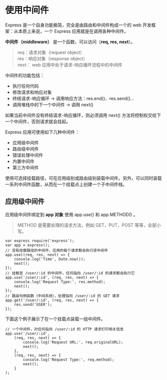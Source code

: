# 使用中间件
Express 是一个自身功能极简，完全是由路由和中间件构成一个的 web 开发框架：从本质上来说，一个 Express 应用就是在调用各种中间件。

**中间件（middleware）** 是一个函数，可以访问（**req, res, next**）。
> req：请求对象（request object）  
  res：响应对象（response object）  
  next： web 应用中处于请求-响应循环流程中的中间件

中间件的功能包括：
- 执行任何代码
- 修改请求和响应对象
- 终结请求-响应循环 -> 调用响应方法：res.end()、res.send()...
- 调用堆栈中的下一个中间件 -> 调用 next()

如果当前中间件没有终结请求-响应循环，则必须调用 next() 方法将控制权交给下一个中间件，否则请求就会挂起。

Express 应用可使用如下几种中间件：
- 应用级中间件
- 路由级中间件
- 错误处理中间件
- 内置中间件
- 第三方中间件

使用可选择挂载路径，可在应用级别或路由级别装载中间件。另外，可以同时装载一系列中间件函数，从而在一个挂载点上创建一个子中间件栈。
## 应用级中间件
应用级中间件绑定到 **app 对象** 使用 app.use() 和 app.METHOD() 。

> METHOD 是需要处理的请求方法，例如 GET，PUT，POST 等等，全部小写。

    var express require('express');
    var app = express();
    // 没有挂载路径的中间件，应用的每个请求都会执行该中间件
    app.use((req, res, next) => {
        console.log('Time', Date.now());
        next();
    });
    // 挂载至 /user/:id 的中间件，任何指向 /user/:id 的请求都会执行它
    app.use('/user/:id', (req, res, next) => {
        console.log('Request Type:', res.method);
        next();
    });
    // 路由句柄函数（中间系统），处理指向 /user/:id 的 GET 请求
    app.get('/user/:id', (req, res, next) => {
        res.send('USER');
    });
下面这个例子展示了在一个挂载点装载一组中间件。

    // 一个中间件，对任何指向 /user/:id 的 HTTP 请求打印相关信息
    app.use('/user/:id',
        (req, res, next) => {
            console.log('Request URL:', req.originalURL);
            next();
        },
        (req, res, next) => {
            console.log('Request Type:', req.method);
            next();
        }
    );